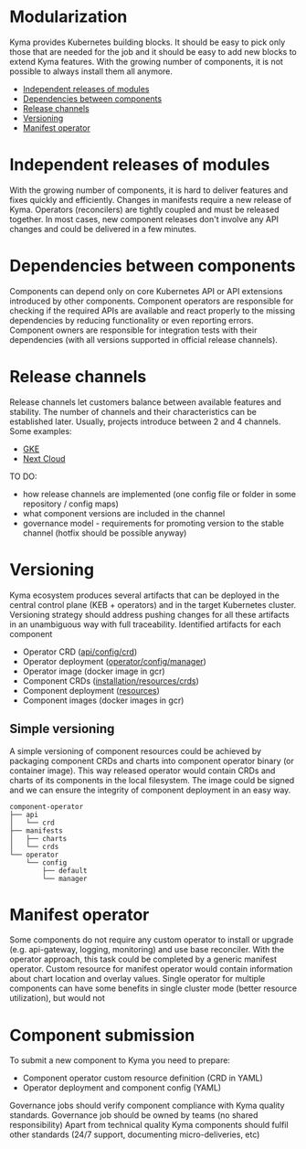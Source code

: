 # Modularization

Kyma provides Kubernetes building blocks. It should be easy to pick only those that are needed for the job and it should be easy to add new blocks to extend Kyma features. With the growing number of components, it is not possible to always install them all anymore. 

- [Independent releases of modules](#independent-releases-of-modules)
- [Dependencies between components](#dependencies-between-components)
- [Release channels](#release-channels)
- [Versioning](#versioning)
- [Manifest operator](#manifest-operator)

# Independent releases of modules
With the growing number of components, it is hard to deliver features and fixes quickly and efficiently. Changes in manifests require a new release of Kyma. Operators (reconcilers) are tightly coupled and must be released together. In most cases, new component releases don't involve any API changes and could be delivered in a few minutes. 


# Dependencies between components
Components can depend only on core Kubernetes API or API extensions introduced by other components. Component operators are responsible for checking if the required APIs are available and react properly to the missing dependencies by reducing functionality or even reporting errors. Component owners are responsible for integration tests with their dependencies (with all versions supported in official release channels).

# Release channels
Release channels let customers balance between available features and stability. The number of channels and their characteristics can be established later. Usually, projects introduce between 2 and 4 channels. Some examples:
- [GKE](https://cloud.google.com/kubernetes-engine/docs/concepts/release-channels)
- [Next Cloud](https://nextcloud.com/release-channels/)

TO DO:
- how release channels are implemented (one config file or folder in some repository / config maps)
- what component versions are included in the channel 
- governance model - requirements for promoting version to the stable channel (hotfix should be possible anyway)

# Versioning
Kyma ecosystem produces several artifacts that can be deployed in the central control plane (KEB + operators) and in the target Kubernetes cluster. Versioning strategy should address pushing changes for all these artifacts in an unambiguous way with full traceability. Identified artifacts for each component
- Operator CRD ([api/config/crd](https://github.com/kyma-project/manifest-operator/tree/main/api/config/crd))
- Operator deployment ([operator/config/manager](https://github.com/kyma-project/manifest-operator/blob/main/operator/config/manager/manager.yaml))
- Operator image (docker image in gcr)
- Component CRDs ([installation/resources/crds](https://github.com/kyma-project/kyma/tree/main/installation/resources/crds))
- Component deployment ([resources](https://github.com/kyma-project/kyma/tree/main/resources))
- Component images (docker images in gcr)

## Simple versioning

A simple versioning of component resources could be achieved by packaging component CRDs and charts into component operator binary (or container image). This way released operator would contain CRDs and charts of its components in the local filesystem. 
The image could be signed and we can ensure the integrity of component deployment in an easy way. 
```
component-operator
├── api
│   └── crd
├── manifests
│   ├── charts
│   └── crds
└── operator
    └── config
        ├── default
        └── manager
```

# Manifest operator
Some components do not require any custom operator to install or upgrade (e.g. api-gateway, logging, monitoring) and use base reconciler. With the operator approach, this task could be completed by a generic manifest operator. Custom resource for manifest operator would contain information about chart location and overlay values. Single operator for multiple components can have some benefits in single cluster mode (better resource utilization), but would not

# Component submission
To submit a new component to Kyma you need to prepare:
- Component operator custom resource definition (CRD in YAML)
- Operator deployment and component config (YAML)

Governance jobs should verify component compliance with Kyma quality standards. Governance job should be owned by teams (no shared responsibility)
Apart from technical quality Kyma components should fulfil other standards (24/7 support, documenting micro-deliveries, etc)
